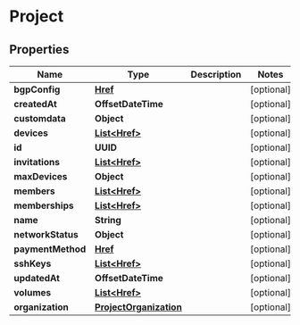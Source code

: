 

# Project


## Properties

| Name | Type | Description | Notes |
|------------ | ------------- | ------------- | -------------|
|**bgpConfig** | [**Href**](Href.md) |  |  [optional] |
|**createdAt** | **OffsetDateTime** |  |  [optional] |
|**customdata** | **Object** |  |  [optional] |
|**devices** | [**List&lt;Href&gt;**](Href.md) |  |  [optional] |
|**id** | **UUID** |  |  [optional] |
|**invitations** | [**List&lt;Href&gt;**](Href.md) |  |  [optional] |
|**maxDevices** | **Object** |  |  [optional] |
|**members** | [**List&lt;Href&gt;**](Href.md) |  |  [optional] |
|**memberships** | [**List&lt;Href&gt;**](Href.md) |  |  [optional] |
|**name** | **String** |  |  [optional] |
|**networkStatus** | **Object** |  |  [optional] |
|**paymentMethod** | [**Href**](Href.md) |  |  [optional] |
|**sshKeys** | [**List&lt;Href&gt;**](Href.md) |  |  [optional] |
|**updatedAt** | **OffsetDateTime** |  |  [optional] |
|**volumes** | [**List&lt;Href&gt;**](Href.md) |  |  [optional] |
|**organization** | [**ProjectOrganization**](ProjectOrganization.md) |  |  [optional] |



